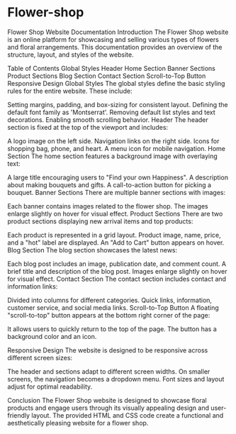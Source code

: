 # Flower-shop

Flower Shop Website Documentation
Introduction
The Flower Shop website is an online platform for showcasing and selling various types of flowers and floral arrangements. This documentation provides an overview of the structure, layout, and styles of the website.

Table of Contents
Global Styles
Header
Home Section
Banner Sections
Product Sections
Blog Section
Contact Section
Scroll-to-Top Button
Responsive Design
Global Styles <a name="global-styles"></a>
The global styles define the basic styling rules for the entire website. These include:

Setting margins, padding, and box-sizing for consistent layout.
Defining the default font family as 'Montserrat'.
Removing default list styles and text decorations.
Enabling smooth scrolling behavior.
Header <a name="header"></a>
The header section is fixed at the top of the viewport and includes:

A logo image on the left side.
Navigation links on the right side.
Icons for shopping bag, phone, and heart.
A menu icon for mobile navigation.
Home Section <a name="home-section"></a>
The home section features a background image with overlaying text:

A large title encouraging users to "Find your own Happiness".
A description about making bouquets and gifts.
A call-to-action button for picking a bouquet.
Banner Sections <a name="banner-sections"></a>
There are multiple banner sections with images:

Each banner contains images related to the flower shop.
The images enlarge slightly on hover for visual effect.
Product Sections <a name="product-sections"></a>
There are two product sections displaying new arrival items and top products:

Each product is represented in a grid layout.
Product image, name, price, and a "hot" label are displayed.
An "Add to Cart" button appears on hover.
Blog Section <a name="blog-section"></a>
The blog section showcases the latest news:

Each blog post includes an image, publication date, and comment count.
A brief title and description of the blog post.
Images enlarge slightly on hover for visual effect.
Contact Section <a name="contact-section"></a>
The contact section includes contact and information links:

Divided into columns for different categories.
Quick links, information, customer service, and social media links.
Scroll-to-Top Button <a name="scroll-to-top-button"></a>
A floating "scroll-to-top" button appears at the bottom right corner of the page:

It allows users to quickly return to the top of the page.
The button has a background color and an icon.

Responsive Design <a name="responsive-design"></a>
The website is designed to be responsive across different screen sizes:

The header and sections adapt to different screen widths.
On smaller screens, the navigation becomes a dropdown menu.
Font sizes and layout adjust for optimal readability.

Conclusion
The Flower Shop website is designed to showcase floral products and engage users through its visually appealing design and user-friendly layout. The provided HTML and CSS code create a functional and aesthetically pleasing website for a flower shop.
